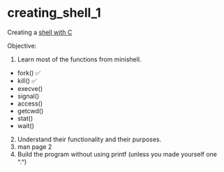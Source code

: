 # creating_shell_1

Creating a [shell with C](https://brennan.io/2015/01/16/write-a-shell-in-c/)

Objective:
1. Learn most of the functions from minishell.
  * fork() :white_check_mark:
  * kill() :white_check_mark:
  * execve()
  * signal()
  * access()
  * getcwd()
  * stat()
  * wait()
2. Understand their functionality and their purposes.
3. man page 2
4. Build the program without using printf (unless you made yourself one ^.^)
